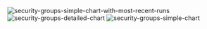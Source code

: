 ![security-groups-simple-chart-with-most-recent-runs](https://media.githubusercontent.com/media/sap-contributions/cf-performance-tests-pipeline/CFP-1806/results/go/postgres/charts/security-groups-test-results/v1/security-groups-simple-chart-with-most-recent-runs.png)
![security-groups-detailed-chart](https://media.githubusercontent.com/media/sap-contributions/cf-performance-tests-pipeline/CFP-1806/results/go/postgres/charts/security-groups-test-results/v1/security-groups-detailed-chart.png)
![security-groups-simple-chart](https://media.githubusercontent.com/media/sap-contributions/cf-performance-tests-pipeline/CFP-1806/results/go/postgres/charts/security-groups-test-results/v1/security-groups-simple-chart.png)